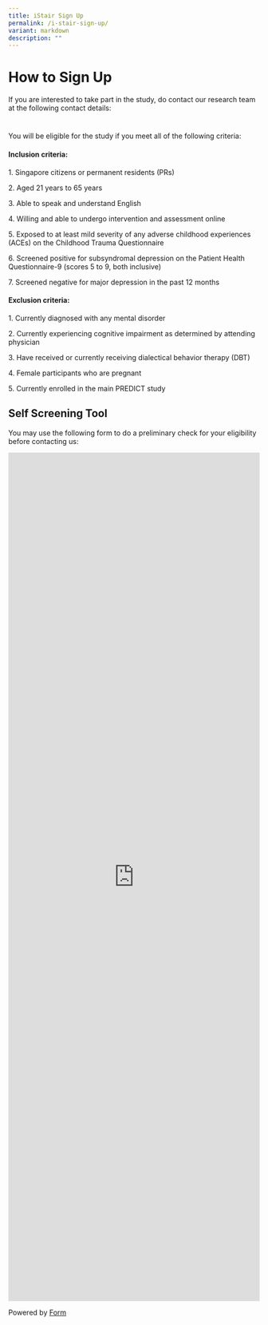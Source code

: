 ```yaml
---
title: iStair Sign Up
permalink: /i-stair-sign-up/
variant: markdown
description: ""
---
```

<h1>How to Sign Up</h1>
<p>If you are interested to take part in the study, do contact our research team at the following contact details:</p>
	
<h1></h1>
<p>You will be eligible for the study if you meet all of the following criteria:</p>

<h4>Inclusion criteria:</h4>
<p>1. Singapore citizens or permanent residents (PRs)</p>
<p>2. Aged 21 years to 65 years</p>
<p>3. Able to speak and understand English</p>
<p>4. Willing and able to undergo intervention and assessment online</p>
<p>5. Exposed to at least mild severity of any adverse childhood experiences (ACEs) on the Childhood Trauma Questionnaire</p>
<p>6. Screened positive for subsyndromal depression on the Patient Health Questionnaire-9 (scores 5 to 9, both inclusive)</p>
<p>7. Screened negative for major depression in the past 12 months</p>

<h4>Exclusion criteria:</h4>
<p>1.   Currently diagnosed with any mental disorder</p>
<p>2.   Currently experiencing cognitive impairment as determined by attending physician</p>
<p>3.   Have received or currently receiving dialectical behavior therapy (DBT)</p>
<p>4.   Female participants who are pregnant</p>
<p>5.   Currently enrolled in the main PREDICT study</p>

<h2>Self Screening Tool</h2>
<p>You may use the following form to do a preliminary check for your eligibility before contacting us:  </p>

<div class="iframe-wrapper">
<iframe style="width: 100%; height: 1700px" allowfullscreen="true" frameborder="0" src="https://form.gov.sg/68a27d75b4733a3b52cadccf"></iframe>
</div>
<p></p>
<p>Powered by <a href="https://form.gov.sg" rel="noopener noreferrer nofollow" target="_blank">Form</a>
</p>